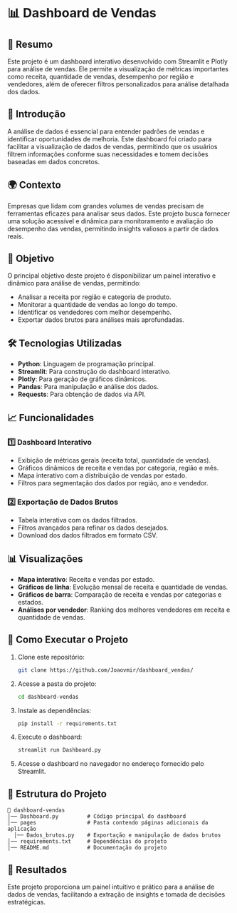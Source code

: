 # 📊 Dashboard de Vendas

## 📌 Resumo
Este projeto é um dashboard interativo desenvolvido com Streamlit e Plotly para análise de vendas. Ele permite a visualização de métricas importantes como receita, quantidade de vendas, desempenho por região e vendedores, além de oferecer filtros personalizados para análise detalhada dos dados.

## 📖 Introdução
A análise de dados é essencial para entender padrões de vendas e identificar oportunidades de melhoria. Este dashboard foi criado para facilitar a visualização de dados de vendas, permitindo que os usuários filtrem informações conforme suas necessidades e tomem decisões baseadas em dados concretos.

## 🌍 Contexto
Empresas que lidam com grandes volumes de vendas precisam de ferramentas eficazes para analisar seus dados. Este projeto busca fornecer uma solução acessível e dinâmica para monitoramento e avaliação do desempenho das vendas, permitindo insights valiosos a partir de dados reais.

## 🎯 Objetivo
O principal objetivo deste projeto é disponibilizar um painel interativo e dinâmico para análise de vendas, permitindo:
- Analisar a receita por região e categoria de produto.
- Monitorar a quantidade de vendas ao longo do tempo.
- Identificar os vendedores com melhor desempenho.
- Exportar dados brutos para análises mais aprofundadas.

## 🛠 Tecnologias Utilizadas
- **Python**: Linguagem de programação principal.
- **Streamlit**: Para construção do dashboard interativo.
- **Plotly**: Para geração de gráficos dinâmicos.
- **Pandas**: Para manipulação e análise dos dados.
- **Requests**: Para obtenção de dados via API.

## 📈 Funcionalidades
### 1️⃣ Dashboard Interativo
- Exibição de métricas gerais (receita total, quantidade de vendas).
- Gráficos dinâmicos de receita e vendas por categoria, região e mês.
- Mapa interativo com a distribuição de vendas por estado.
- Filtros para segmentação dos dados por região, ano e vendedor.

### 2️⃣ Exportação de Dados Brutos
- Tabela interativa com os dados filtrados.
- Filtros avançados para refinar os dados desejados.
- Download dos dados filtrados em formato CSV.

## 📊 Visualizações
- **Mapa interativo**: Receita e vendas por estado.
- **Gráficos de linha**: Evolução mensal de receita e quantidade de vendas.
- **Gráficos de barra**: Comparação de receita e vendas por categorias e estados.
- **Análises por vendedor**: Ranking dos melhores vendedores em receita e quantidade de vendas.

## 🚀 Como Executar o Projeto
1. Clone este repositório:
   ```sh
   git clone https://github.com/Joaovmir/dashboard_vendas/
   ```
2. Acesse a pasta do projeto:
   ```sh
   cd dashboard-vendas
   ```
3. Instale as dependências:
   ```sh
   pip install -r requirements.txt
   ```
4. Execute o dashboard:
   ```sh
   streamlit run Dashboard.py
   ```
5. Acesse o dashboard no navegador no endereço fornecido pelo Streamlit.

## 📄 Estrutura do Projeto
```
📂 dashboard-vendas
│── Dashboard.py         # Código principal do dashboard
│── pages                # Pasta contendo páginas adicionais da aplicação
  │── Dados_brutos.py    # Exportação e manipulação de dados brutos
│── requirements.txt     # Dependências do projeto
│── README.md            # Documentação do projeto
```

## 📌 Resultados
Este projeto proporciona um painel intuitivo e prático para a análise de dados de vendas, facilitando a extração de insights e tomada de decisões estratégicas.
